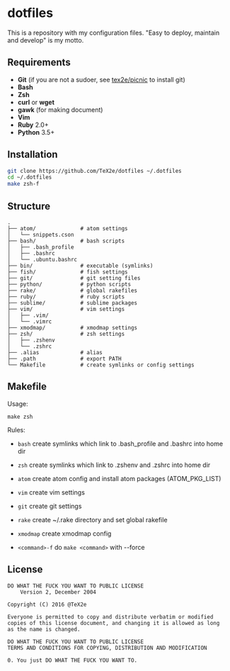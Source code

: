 # dotfiles

This is a repository with my configuration files.
"Easy to deploy, maintain and develop" is my motto.

Requirements
-------------

- **Git** (if you are not a sudoer, see
  [tex2e/picnic](https://github.com/tex2e/picnic) to install git)
- **Bash**
- **Zsh**
- **curl** or **wget**
- **gawk** (for making document)
- **Vim**
- **Ruby** 2.0+
- **Python** 3.5+


Installation
-------------

~~~ bash
git clone https://github.com/TeX2e/dotfiles ~/.dotfiles
cd ~/.dotfiles
make zsh-f
~~~


Structure
------------

    .
    ├── atom/              # atom settings
    │   └── snippets.cson
    ├── bash/              # bash scripts
    │   ├── .bash_profile
    │   ├── .bashrc
    │   └── .ubuntu.bashrc
    ├── bin/               # executable (symlinks)
    ├── fish/              # fish settings
    ├── git/               # git setting files
    ├── python/            # python scripts
    ├── rake/              # global rakefiles
    ├── ruby/              # ruby scripts
    ├── sublime/           # sublime packages
    ├── vim/               # vim settings
    │   ├── .vim/
    │   └── .vimrc
    ├── xmodmap/           # xmodmap settings
    ├── zsh/               # zsh settings
    │   ├── .zshenv
    │   └── .zshrc
    ├── .alias             # alias
    ├── .path              # export PATH
    └── Makefile           # create symlinks or config settings


Makefile
----------

Usage:

    make zsh

Rules:

+ `bash`
    create symlinks which link to .bash_profile and .bashrc into home dir

+ `zsh`
    create symlinks which link to .zshenv and .zshrc into home dir

+ `atom`
    create atom config
    and install atom packages (ATOM_PKG_LIST)

+ `vim`
    create vim settings

+ `git`
    create git settings

+ `rake`
    create ~/.rake directory and set global rakefile

+ `xmodmap`
    create xmodmap config

+ `<command>-f`
    do `make <command>` with --force


License
--------

    DO WHAT THE FUCK YOU WANT TO PUBLIC LICENSE
        Version 2, December 2004

    Copyright (C) 2016 @TeX2e

    Everyone is permitted to copy and distribute verbatim or modified
    copies of this license document, and changing it is allowed as long
    as the name is changed.

    DO WHAT THE FUCK YOU WANT TO PUBLIC LICENSE
    TERMS AND CONDITIONS FOR COPYING, DISTRIBUTION AND MODIFICATION

    0. You just DO WHAT THE FUCK YOU WANT TO.

